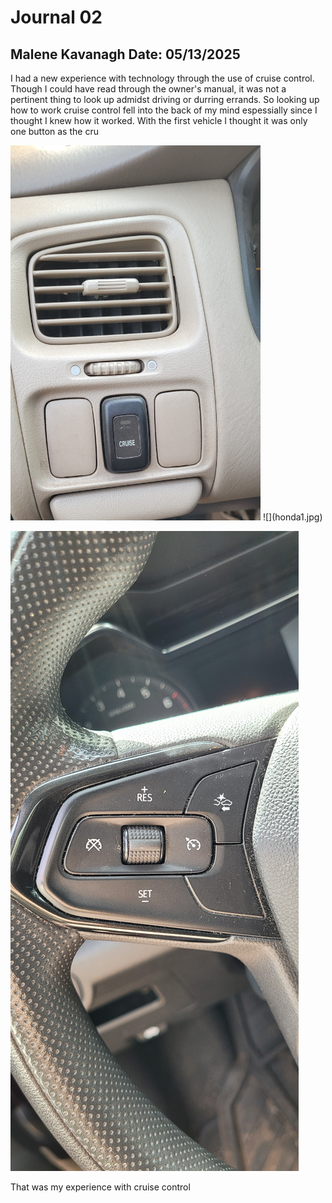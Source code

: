# Journal 02


## Malene Kavanagh   Date: 05/13/2025


I had a new experience with technology through the use of cruise control. Though I could have read through the owner's manual,
it was not a pertinent thing to look up admidst driving or durring errands. 
So looking up how to work cruise control fell into the back of my mind espessially since I thought I knew how it worked.
With the first vehicle I thought it was only one button as the cru


<img src="honda2.jpg" width="400" height="600">
![](honda1.jpg)


![](trailblazer.jpg)


That was my experience with cruise control
